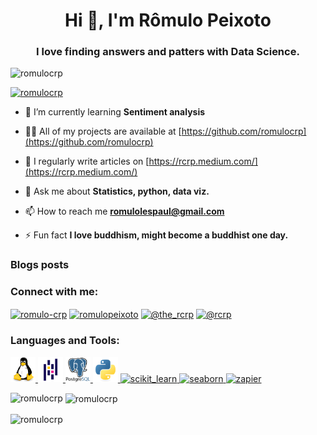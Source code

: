<h1 align="center">Hi 👋, I'm Rômulo Peixoto</h1>
<h3 align="center">I love finding answers and patters with Data Science.</h3>

<p align="left"> <img src="https://komarev.com/ghpvc/?username=romulocrp&label=Visitors&color=0e75b6&style=flat" alt="romulocrp" /> </p>

<p align="left"> <a href="https://github.com/ryo-ma/github-profile-trophy"><img src="https://github-profile-trophy.vercel.app/?username=romulocrp" alt="romulocrp" /></a> </p>

- 🌱 I’m currently learning **Sentiment analysis**

- 👨‍💻 All of my projects are available at [https://github.com/romulocrp](https://github.com/romulocrp)

- 📝 I regularly write articles on [https://rcrp.medium.com/](https://rcrp.medium.com/)

- 💬 Ask me about **Statistics, python, data viz.**

- 📫 How to reach me **romulolespaul@gmail.com**

- ⚡ Fun fact **I love buddhism, might become a buddhist one day.**

### Blogs posts
<!-- BLOG-POST-LIST:START -->
<!-- BLOG-POST-LIST:END -->

<h3 align="left">Connect with me:</h3>
<p align="left">
<a href="https://linkedin.com/in/romulo-crp" target="blank"><img align="center" src="https://raw.githubusercontent.com/rahuldkjain/github-profile-readme-generator/master/src/images/icons/Social/linked-in-alt.svg" alt="romulo-crp" height="30" width="40" /></a>
<a href="https://kaggle.com/romulopeixoto" target="blank"><img align="center" src="https://raw.githubusercontent.com/rahuldkjain/github-profile-readme-generator/master/src/images/icons/Social/kaggle.svg" alt="romulopeixoto" height="30" width="40" /></a>
<a href="https://instagram.com/@the_rcrp" target="blank"><img align="center" src="https://raw.githubusercontent.com/rahuldkjain/github-profile-readme-generator/master/src/images/icons/Social/instagram.svg" alt="@the_rcrp" height="30" width="40" /></a>
<a href="https://medium.com/@rcrp" target="blank"><img align="center" src="https://raw.githubusercontent.com/rahuldkjain/github-profile-readme-generator/master/src/images/icons/Social/medium.svg" alt="@rcrp" height="30" width="40" /></a>
</p>

<h3 align="left">Languages and Tools:</h3>
<p align="left"> <a href="https://www.linux.org/" target="_blank" rel="noreferrer"> <img src="https://raw.githubusercontent.com/devicons/devicon/master/icons/linux/linux-original.svg" alt="linux" width="40" height="40"/> </a> <a href="https://pandas.pydata.org/" target="_blank" rel="noreferrer"> <img src="https://raw.githubusercontent.com/devicons/devicon/2ae2a900d2f041da66e950e4d48052658d850630/icons/pandas/pandas-original.svg" alt="pandas" width="40" height="40"/> </a> <a href="https://www.postgresql.org" target="_blank" rel="noreferrer"> <img src="https://raw.githubusercontent.com/devicons/devicon/master/icons/postgresql/postgresql-original-wordmark.svg" alt="postgresql" width="40" height="40"/> </a> <a href="https://www.python.org" target="_blank" rel="noreferrer"> <img src="https://raw.githubusercontent.com/devicons/devicon/master/icons/python/python-original.svg" alt="python" width="40" height="40"/> </a> <a href="https://scikit-learn.org/" target="_blank" rel="noreferrer"> <img src="https://upload.wikimedia.org/wikipedia/commons/0/05/Scikit_learn_logo_small.svg" alt="scikit_learn" width="40" height="40"/> </a> <a href="https://seaborn.pydata.org/" target="_blank" rel="noreferrer"> <img src="https://seaborn.pydata.org/_images/logo-mark-lightbg.svg" alt="seaborn" width="40" height="40"/> </a> <a href="https://zapier.com" target="_blank" rel="noreferrer"> <img src="https://www.vectorlogo.zone/logos/zapier/zapier-icon.svg" alt="zapier" width="40" height="40"/> </a> </p>

<p><img align="left" src="https://github-readme-stats.vercel.app/api/top-langs?username=romulocrp&show_icons=true&theme=highcontrast&title_color=ffffff&text_color=ffffff&locale=en&layout=compact" alt="romulocrp" /></p>

<p>&nbsp;<img align="center" src="https://github-readme-stats.vercel.app/api?username=romulocrp&show_icons=true&theme=highcontrast&title_color=ffffff&text_color=ffffff&locale=en" alt="romulocrp" /></p>

<p><img align="center" src="https://github-readme-streak-stats.herokuapp.com/?user=romulocrp&theme=highcontrast" alt="romulocrp" /></p>



